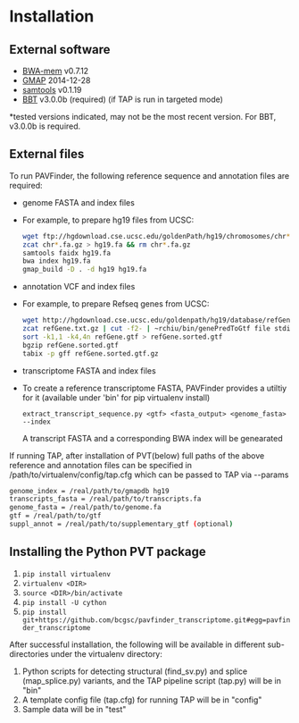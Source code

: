 # Installation

## External software

* [BWA-mem](http://bio-bwa.sourceforge.net/) v0.7.12
* [GMAP](http://research-pub.gene.com/gmap/) 2014-12-28
* [samtools](http://samtools.sourceforge.net/) v0.1.19
* [BBT](http://www.bcgsc.ca/platform/bioinfo/software/biobloomtools) v3.0.0b (required) (if TAP is run in targeted mode)

*tested versions indicated, may not be the most recent version.  For BBT, v3.0.0b is required.


## External files
To run PAVFinder, the following reference sequence and annotation files are required:

* genome FASTA and index files
 * For example, to prepare hg19 files from UCSC:
 
   ```bash
   wget ftp://hgdownload.cse.ucsc.edu/goldenPath/hg19/chromosomes/chr*.fa.gz
   zcat chr*.fa.gz > hg19.fa && rm chr*.fa.gz
   samtools faidx hg19.fa
   bwa index hg19.fa
   gmap_build -D . -d hg19 hg19.fa
   ```
* annotation VCF and index files
 * For example, to prepare Refseq genes from UCSC:

   ```bash
   wget http://hgdownload.cse.ucsc.edu/goldenpath/hg19/database/refGene.txt.gz
   zcat refGene.txt.gz | cut -f2- | ~rchiu/bin/genePredToGtf file stdin refGene.gtf
   sort -k1,1 -k4,4n refGene.gtf > refGene.sorted.gtf
   bgzip refGene.sorted.gtf
   tabix -p gff refGene.sorted.gtf.gz
   ```

*  transcriptome FASTA and index files
 * To create a reference transcriptome FASTA, PAVFinder provides a utiltiy for it (available under 'bin' for pip virtualenv install)

   ```extract_transcript_sequence.py <gtf> <fasta_output> <genome_fasta> --index```

   A transcript FASTA and a corresponding BWA index will be genearated

If running TAP, after installation of PVT(below) full paths of the above reference and annotation files can be specified in /path/to/virtualenv/config/tap.cfg which can be passed to TAP via --params

  ```bash
  genome_index = /real/path/to/gmapdb hg19
  transcripts_fasta = /real/path/to/transcripts.fa
  genome_fasta = /real/path/to/genome.fa
  gtf = /real/path/to/gtf
  suppl_annot = /real/path/to/supplementary_gtf (optional)
  ```

## Installing the Python PVT package

1. ```pip install virtualenv```
2. ```virtualenv <DIR>```
3. ```source <DIR>/bin/activate```
4. ```pip install -U cython```
5. ```pip install git+https://github.com/bcgsc/pavfinder_transcriptome.git#egg=pavfinder_transcriptome```

After successful installation, the following will be available in different sub-directories under the virtualenv directory:

1. Python scripts for detecting structural (find\_sv.py) and splice (map\_splice.py) variants, and the TAP pipeline script (tap.py) will be in "bin"
2. A template config file (tap.cfg) for running TAP will be in "config"
3. Sample data will be in "test"